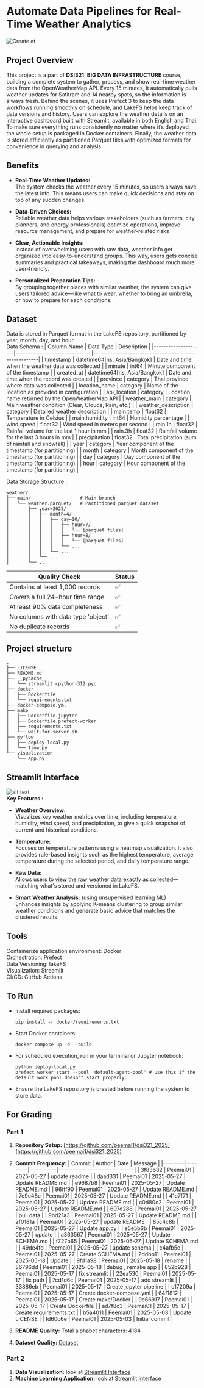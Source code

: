 # Automate Data Pipelines for Real-Time Weather Analytics
![Create at](https://img.shields.io/github/created-at/peemai1/dsi321_2025)

## Project Overview
This project is a part of <b>DSI321: BIG DATA INFRASTRUCTURE</b> course, building a complete system to gather, process, and show real-time weather data from the OpenWeatherMap API. Every 15 minutes, it automatically pulls weather updates for Satitram and 14 nearby spots, so the information is always fresh. Behind the scenes, it uses Prefect 3 to keep the data workflows running smoothly on schedule, and LakeFS helps keep track of data versions and history. Users can explore the weather details on an interactive dashboard built with Streamlit, available in both English and Thai. To make sure everything runs consistently no matter where it’s deployed, the whole setup is packaged in Docker containers. Finally, the weather data is stored efficiently as partitioned Parquet files with optimized formats for convenience in querying and analysis.

## Benefits
- **Real-Time Weather Updates:** <br>
    The system checks the weather every 15 minutes, so users always have the latest info. This means users can make quick decisions and stay on top of any sudden changes.

- **Data-Driven Choices:** <br>
    Reliable weather data helps various stakeholders (such as farmers, city planners, and energy professionals) optimize operations, improve resource management, and prepare for weather-related risks

- **Clear, Actionable Insights:** <br>
    Instead of overwhelming users with raw data, weather info get organized into easy-to-understand groups. This way, users gets concise summaries and practical takeaways, making the dashboard much more user-friendly.

- **Personalized Preparation Tips:** <br>
    By grouping together places with similar weather, the system can give users tailored advice—like what to wear, whether to bring an umbrella, or how to prepare for each conditions.


## Dataset
Data is stored in Parquet format in the LakeFS repository, partitioned by year, month, day, and hour.<br>
Data Schema :
| Column Name         | Data Type                     | Description                                           |
|---------------------|-------------------------------|-------------------------------------------------------|
| timestamp           | datetime64[ns, Asia/Bangkok]  | Date and time when the weather data was collected     |
| minute              | int64                         | Minute component of the timestamp                     |
| created_at          | datetime64[ns, Asia/Bangkok]  | Date and time when the record was created             |
| province            | category                      | Thai province where data was collected                |
| location_name       | category                      | Name of the location as provided in configuration     |
| api_location        | category                      | Location name returned by the OpenWeatherMap API      |
| weather_main        | category                      | Main weather condition (Clear, Clouds, Rain, etc.)    |
| weather_description | category                      | Detailed weather description                          |
| main.temp           | float32                       | Temperature in Celsius                                |
| main.humidity       | int64                         | Humidity percentage                                   |
| wind.speed          | float32                       | Wind speed in meters per second                       |
| rain.1h             | float32                       | Rainfall volume for the last 1 hour in mm             |
| rain.3h             | float32                       | Rainfall volume for the last 3 hours in mm            |
| precipitation       | float32                       | Total precipitation (sum of rainfall and snowfall)    |
| year                | category                      | Year component of the timestamp (for partitioning)    |
| month               | category                      | Month component of the timestamp (for partitioning)   |
| day                 | category                      | Day component of the timestamp (for partitioning)     |
| hour                | category                      | Hour component of the timestamp (for partitioning)    |

Data Storage Structure :
```
weather/
├── main/                  # Main branch
│   └── weather.parquet/   # Partitioned parquet dataset
│       ├── year=2025/
│       │   ├── month=4/
│       │   │   ├── day=10/
│       │   │   │   ├── hour=7/
│       │   │   │   │   └── [parquet files]
│       │   │   │   ├── hour=8/
│       │   │   │   │   └── [parquet files]
│       │   │   │   └── ...
│       │   │   └── ...
│       │   └── ...
│       └── ...
```

| Quality Check | Status |
|--------------|--------|
| Contains at least 1,000 records | ✅ |
| Covers a full 24-hour time range | ✅ |
| At least 90% data completeness | ✅ |
| No columns with data type 'object' | ✅ |
| No duplicate records | ✅ |

## Project structure
```
.
├── LICENSE
├── README.md
├── __pycache__
│   └── streamlit.cpython-312.pyc
├── docker
│   ├── Dockerfile
│   └── requirements.txt
├── docker-compose.yml
├── make
│   ├── Dockerfile.jupyter
│   ├── Dockerfile.prefect-worker
│   ├── requirements.txt
│   └── wait-for-server.sh
├── myflow
│   ├── deploy-local.py
│   └── flow.py
└── visualization
    └── app.py
```

## Streamlit Interface
![alt text](<Screenshot 2568-05-27 at 18.33.41.png>) <br>
**Key Features :**
- **Weather Overview:** <br>
    Visualizes key weather metrics over time, including temperature, humidity, wind speed, and precipitation, to give a quick snapshot of current and historical conditions.

- **Temperature:** <br>
    Focuses on temperature patterns using a heatmap visualization. It also provides rule-based insights such as the highest temperature, average temperature during the selected period, and daily temperature range.

- **Raw Data:** <br>
    Allows users to view the raw weather data exactly as collected—matching what's stored and versioned in LakeFS.

- **Smart Weather Analysis:** (using unsupervised learning ML)<br>
    Enhances insights by applying K-means clustering to group similar weather conditions and generate basic advice that matches the clustered results.

## Tools
Containerize application environment: Docker<br>
Orchestration: Prefect<br>
Data Versioning: lakeFS<br>
Visualization: Streamlit<br>
CI/CD: GitHub Actions<br>

## To Run
- Install required packages:
    ```
    pip install -r docker/requirements.txt
    ```
- Start Docker containers:
    ```
    docker compose up -d --build
    ```
- For scheduled execution, run in your terminal or Jupyter notebook:
    ```
    python deploy-local.py
    prefect worker start --pool 'default-agent-pool' # Use this if the default work pool doesn’t start properly.
    ```
- Ensure the LakeFS repository is created before running the system to store data.

## For Grading
### Part 1
1. **Repository Setup:** 
    [https://github.com/peemai1/dsi321_2025](https://github.com/peemai1/dsi321_2025)

2. **Commit Frequency:** 
| Commit  | Author  | Date      | Message                       |
|---------|---------|-----------|-------------------------------|
| 3f83b82 | Peemai01 | 2025-05-27 | update readme              |
| daad331 | Peemai01 | 2025-05-27 | Update README.md           |
| e9687b8 | Peemai01 | 2025-05-27 | Update README.md           |
| 96fff90 | Peemai01 | 2025-05-27 | Update README.md           |
| 7e9e48c | Peemai01 | 2025-05-27 | Update README.md           |
| 41e7f71 | Peemai01 | 2025-05-27 | Update README.md           |
| c0d80c2 | Peemai01 | 2025-05-27 | Update README.md           |
| 697d288 | Peemai01 | 2025-05-27 | pull data                  |
| 9bd21a3 | Peemai01 | 2025-05-27 | Update README.md           |
| 2f0181a | Peemai01 | 2025-05-27 | update README              |
| 85c4c8b | Peemai01 | 2025-05-27 | Update app.py              |
| e5e5b6b | Peemai01 | 2025-05-27 | update                     |
| a363567 | Peemai01 | 2025-05-27 | Update SCHEMA.md           |
| f727b65 | Peemai01 | 2025-05-27 | Update SCHEMA.md           |
| 49de4fd | Peemai01 | 2025-05-27 | update schema              |
| c4afb5e | Peemai01 | 2025-05-27 | Create SCHEMA.md           |
| 2ddbb11 | Peemai01 | 2025-05-18 | Update                     |
| 9fd1a98 | Peemai01 | 2025-05-18 | rename                     |
| 86796dd | Peemai01 | 2025-05-18 | debug , remake app         |
| 852b928 | Peemai01 | 2025-05-17 | fix streamlit              |
| 22ea530 | Peemai01 | 2025-05-17 | fix path                   |
| 7cd1d6c | Peemai01 | 2025-05-17 | add streamlit              |
| 33886eb | Peemai01 | 2025-05-17 | Create jupyter pipeline    |
| c17209a | Peemai01 | 2025-05-17 | Create docker-compose.yml  |
| 64f1812 | Peemai01 | 2025-05-17 | Create make/Docker         |
| 9c66917 | Peemai01 | 2025-05-17 | Create Dockerfile          |
| ad7f8c3 | Peemai01 | 2025-05-17 | Create requirements.txt    |
| b5a4011 | Peemai01 | 2025-05-03 | Update LICENSE             |
| fd60c6e | Peemai01 | 2025-05-03 | Initial commit             |


3. **README Quality:** 
    Total alphabet characters:     4184

4. **Dataset Quality:** 
    [Dataset](#dataset)

### Part 2
1. **Data Visualization:** 
    look at [Streamlit Interface](#streamlit-interface)
2. **Machine Learning Application:**
    look at [Streamlit Interface](#streamlit-interface)




